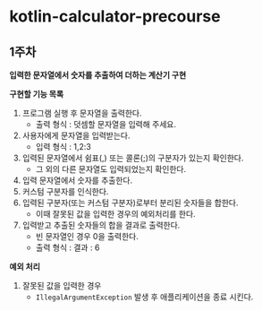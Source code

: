 # kotlin-calculator-precourse

## 1주차

**입력한 문자열에서 숫자를 추출하여 더하는 계산기 구현**

**구현할 기능 목록**

1. 프로그램 실행 후 문자열을 출력한다.
    - 출력 형식 : 덧셈할 문자열을 입력해 주세요.
2. 사용자에게 문자열을 입력받는다.
    - 입력 형식 : 1,2:3
3. 입력된 문자열에서 쉼표(,) 또는 콜론(;)의 구분자가 있는지 확인한다.
    - 그 외의 다른 문자열도 입력되었는지 확인한다.
4. 입력 문자열에서 숫자를 추출한다.
5. 커스텀 구분자를 인식한다.
6. 입력된 구분자(또는 커스텀 구분자)로부터 분리된 숫자들을 합한다.
    - 이때 잘못된 값을 입력한 경우의 예외처리를 한다.
8. 입력받고 추출된 숫자들의 합을 결과로 출력한다.
    - 빈 문자열인 경우 0을 출력한다.
    - 출력 형식 : 결과 : 6

**예외 처리**

1. 잘못된 값을 입력한 경우
    - ```IllegalArgumentException``` 발생 후 애플리케이션을 종료 시킨다.



    


